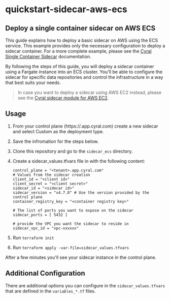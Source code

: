 # quickstart-sidecar-aws-ecs

## Deploy a single container sidecar on AWS ECS

This guide explains how to deploy a basic sidecar on AWS using
the ECS service. This example provides only the necessary configuration to
deploy a sidecar container. For a more complete example, please see the
[Cyral Single Container Sidecar](https://cyral.com/docs/sidecars/singlecontainer/install)
documentation.

By following the steps of this guide, you will deploy a sidecar container using
a Fargate instance into an ECS cluster. You'll be able to configure the sidecar
for specific data repositories and control the infrastructure in a way that best
suits your needs.

> In case you want to deploy a sidecar using AWS EC2 instead, please see
> the [Cyral sidecar module for AWS EC2](https://github.com/cyralinc/terraform-aws-sidecar-ec2).

## Usage

1. From your control plane (https://<tenant>.app.cyral.com) create a new sidecar and select Custom as the deployment type.
1. Save the infromation for the steps below.
1. Clone this repository and go to the `sidecar_ecs` directory.
1. Create a sidecar_values.tfvars file in with the following content:

    ```hcl
    control_plane = "<tenant>.app.cyral.com"
    # Values from the sidecar creation
    client_id = "<client id>"
    client_secret = "<client secret>"
    sidecar_id = "<sidecar id>"
    sidecar_version = "v4.7.0" # Use the version provided by the control plane
    container_registry_key = "<container registry key>" 

    # The list of ports you want to expose on the sidecar
    sidecar_ports = [ 5432 ]

    # provide the VPC you want the sidecar to reside in
    sidecar_vpc_id = "vpc-xxxxxx"
    ```

1. Run `terraform init`
1. Run `terraform apply -var-file=sidecar_values.tfvars`

After a few minutes you'll see your sidecar instance in the control plane.

## Additional Configuration

There are additional options you can configure in the `sidecar_values.tfvars` that are defined in the `variables_*.tf` files.
